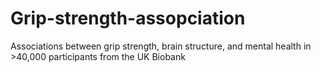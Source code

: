 # Grip-strength-assopciation
Associations between grip strength, brain structure, and mental health in >40,000 participants from the UK Biobank
